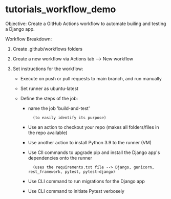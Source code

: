 # tutorials_workflow_demo

Objective:
  Create a GitHub Actions workflow to automate builing and testing a Django app.
  
 Workflow Breakdown:
  1. Create .github/workflows folders
  2. Create a new workflow via Actions tab --> New workflow
  3. Set instructions for the workflow:
      
      - Execute on push or pull requests to main branch, and run manually
      
      - Set runner as ubuntu-latest
      
      - Define the steps of the job:
      
        - name the job 'build-and-test' 
        
                (to easily identify its purpose)  
      
        - Use an action to checkout your repo (makes all folders/files in the repo available)

        - Use another action to install Python 3.9 to the runner (VM)

        - Use ClI commands to upgrade pip and install the Django app's dependencies onto the runner 
        
                (uses the requirements.txt file --> Django, gunicorn, rest_framework, pytest, pytest-django)

        - Use CLI command to run migrations for the Django app

        - Use CLI command to initiate Pytest verbosely 
